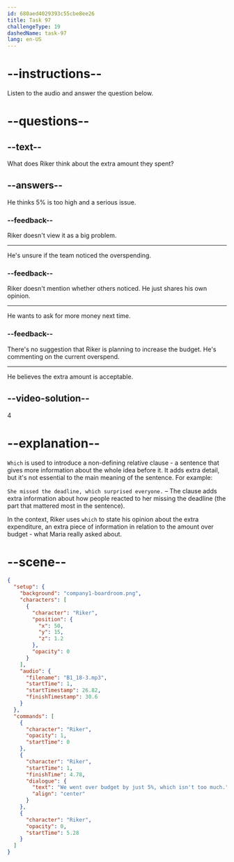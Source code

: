 ```yaml
---
id: 680aed4029393c55cbe8ee26
title: Task 97
challengeType: 19
dashedName: task-97
lang: en-US
---
```


<!-- (Audio) Riker: We went over budget by just 5%, which isn't too much. -->

# --instructions--

Listen to the audio and answer the question below.

# --questions--

## --text--

What does Riker think about the extra amount they spent?

## --answers--

He thinks 5% is too high and a serious issue.

### --feedback--

Riker doesn't view it as a big problem.

---

He's unsure if the team noticed the overspending.

### --feedback--

Riker doesn't mention whether others noticed. He just shares his own opinion.

---

He wants to ask for more money next time.

### --feedback--

There's no suggestion that Riker is planning to increase the budget. He's commenting on the current overspend.

---

He believes the extra amount is acceptable.

## --video-solution--

4

# --explanation--

`Which` is used to introduce a non-defining relative clause - a sentence that gives more information about the whole idea before it. It adds extra detail, but it's not essential to the main meaning of the sentence. For example:

`She missed the deadline, which surprised everyone.` – The clause adds extra information about how people reacted to her missing the deadline (the part that mattered most in the sentence).

In the context, Riker uses `which` to state his opinion about the extra expenditure, an extra piece of information in relation to the amount over budget - what Maria really asked about.

# --scene--

```json
{
  "setup": {
    "background": "company1-boardroom.png",
    "characters": [
      {
        "character": "Riker",
        "position": {
          "x": 50,
          "y": 15,
          "z": 1.2
        },
        "opacity": 0
      }
    ],
    "audio": {
      "filename": "B1_18-3.mp3",
      "startTime": 1,
      "startTimestamp": 26.82,
      "finishTimestamp": 30.6
    }
  },
  "commands": [
    {
      "character": "Riker",
      "opacity": 1,
      "startTime": 0
    },
    {
      "character": "Riker",
      "startTime": 1,
      "finishTime": 4.78,
      "dialogue": {
        "text": "We went over budget by just 5%, which isn't too much.",
        "align": "center"
      }
    },
    {
      "character": "Riker",
      "opacity": 0,
      "startTime": 5.28
    }
  ]
}
```
